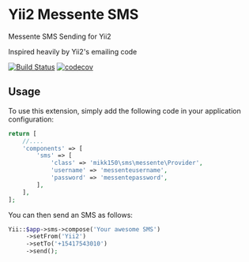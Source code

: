 Yii2 Messente SMS
=================
Messente SMS Sending for Yii2

Inspired heavily by Yii2's emailing code

[![Build Status](https://travis-ci.org/mikk150/yii2-messentesms.svg?branch=master)](https://travis-ci.org/mikk150/yii2-messentesms) [![codecov](https://codecov.io/gh/mikk150/yii2-messentesms/branch/master/graph/badge.svg)](https://codecov.io/gh/mikk150/yii2-messentesms)

Usage
-----

To use this extension, simply add the following code in your application configuration:

```php
return [
    //....
    'components' => [
        'sms' => [
            'class' => 'mikk150\sms\messente\Provider',
            'username' => 'messenteusername',
            'password' => 'messentepassword',
        ],
    ],
];
```

You can then send an SMS as follows:

```php
Yii::$app->sms->compose('Your awesome SMS')
     ->setFrom('Yii2')
     ->setTo('+15417543010')
     ->send();
```